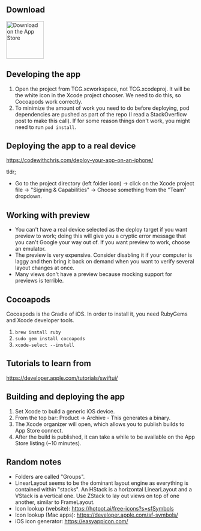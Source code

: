 ## Download

<a href="https://apps.apple.com/app/id1605094641" target="_blank">
<img src="https://developer.apple.com/assets/elements/icons/download-on-the-app-store/download-on-the-app-store.svg" alt="Download on the App Store" height="100"/></a>

## Developing the app
1. Open the project from TCG.xcworkspace, not TCG.xcodeproj. It will be the white icon in the Xcode project chooser. We need to do this, so Cocoapods work correctly.
2. To minimize the amount of work you need to do before deploying, pod dependencies are pushed as part of the repo (I read a StackOverflow post to make this call). If for some reason things don't work, you might need to run ```pod install```.

## Deploying the app to a real device
https://codewithchris.com/deploy-your-app-on-an-iphone/

tldr;
- Go to the project directory (left folder icon) -> click on the Xcode project file -> "Signing & Capabilities" -> Choose something from the "Team" dropdown.

## Working with preview
- You can't have a real device selected as the deploy target if you want preview to work; doing this will give you a cryptic error message that you can't Google your way out of. If you want preview to work, choose an emulator.
- The preview is very expensive. Consider disabling it if your computer is laggy and then bring it back on demand when you want to verify several layout changes at once.
- Many views don't have a preview because mocking support for previews is terrible.

## Cocoapods
Cocoapods is the Gradle of iOS. In order to install it, you need RubyGems and Xcode developer tools.
1. ```brew install ruby```
2. ```sudo gem install cocoapods```
3. ```xcode-select --install```

## Tutorials to learn from
https://developer.apple.com/tutorials/swiftui/

## Building and deploying the app
1. Set Xcode to build a generic iOS device.
2. From the top bar: Product -> Archive - This generates a binary.
3. The Xcode organizer will open, which allows you to publish builds to App Store connect.
4. After the build is published, it can take a while to be available on the App Store listing (~10 minutes).

## Random notes
- Folders are called "Groups".
- LinearLayout seems to be the dominant layout engine as everything is contained within "stacks". An HStack is a horizontal LinearLayout and a VStack is a vertical one. Use ZStack to lay out views on top of one another, similar to FrameLayout.
- Icon lookup (website): https://hotpot.ai/free-icons?s=sfSymbols
- Icon lookup (Mac apps): https://developer.apple.com/sf-symbols/
- iOS icon generator: https://easyappicon.com/
